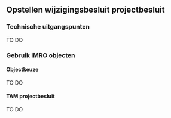 ## Opstellen wijzigingsbesluit projectbesluit

### Technische uitgangspunten

TO DO

### Gebruik IMRO objecten

#### Objectkeuze 

TO DO 

#### TAM projectbesluit

TO DO





